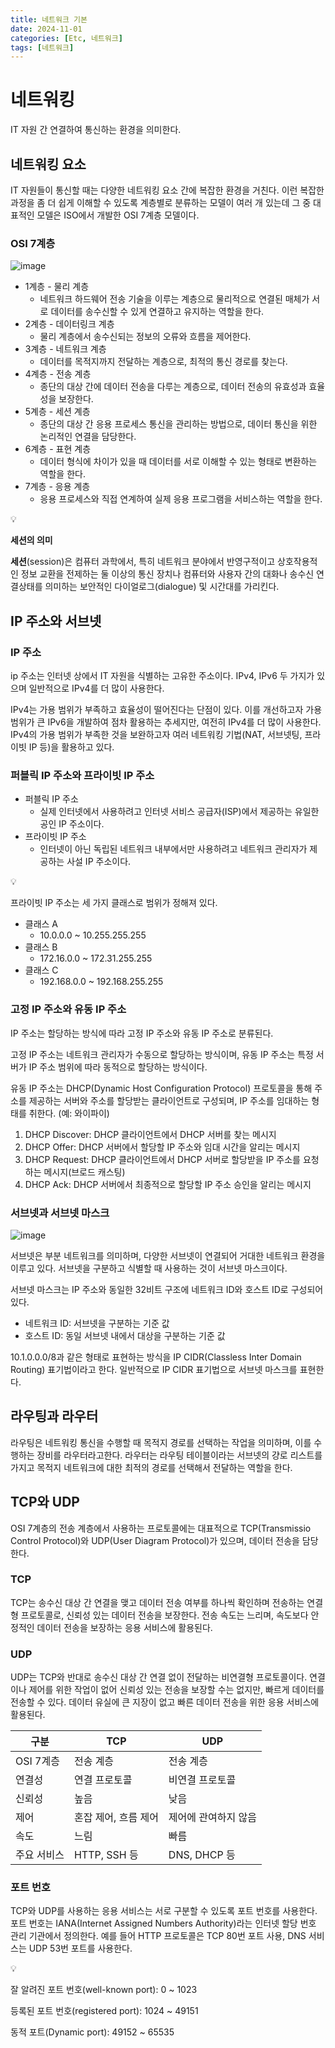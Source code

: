 ```yaml
---
title: 네트워크 기본
date: 2024-11-01
categories: [Etc, 네트워크]
tags: [네트워크]
---
```

# 네트워킹

IT 자원 간 연결하여 통신하는 환경을 의미한다.

## 네트워킹 요소

IT 자원들이 통신할 때는 다양한 네트워킹 요소 간에 복잡한 환경을 거친다. 이런 복잡한 과정을 좀 더 쉽게 이해할 수 있도록 계층별로 분류하는 모델이 여러 개 있는데 그 중 대표적인 모델은 ISO에서 개발한 OSI 7계층 모델이다.

### OSI 7계층

![image](https://github.com/user-attachments/assets/5f928f7e-4e17-4ffd-ac6c-eed511acdcf4)


- 1계층 - 물리 계층
    - 네트워크 하드웨어 전송 기술을 이루는 계층으로 물리적으로 연결된 매체가 서로 데이터를 송수신할 수 있게 연결하고 유지하는 역할을 한다.
- 2계층 - 데이터링크 계층
    - 물리 계층에서 송수신되는 정보의 오류와 흐름을 제어한다.
- 3계층 - 네트워크 계층
    - 데이터를 목적지까지 전달하는 계층으로, 최적의 통신 경로를 찾는다.
- 4계층 - 전송 계층
    - 종단의 대상 간에 데이터 전송을 다루는 계층으로, 데이터 전송의 유효성과 효율성을 보장한다.
- 5계층 - 세션 계층
    - 종단의 대상 간 응용 프로세스 통신을 관리하는 방법으로, 데이터 통신을 위한 논리적인 연결을 담당한다.
- 6계층 - 표현 계층
    - 데이터 형식에 차이가 있을 때 데이터를 서로 이해할 수 있는 형태로 변환하는 역할을 한다.
- 7계층 - 응용 계층
    - 응용 프로세스와 직접 연계하여 실제 응용 프로그램을 서비스하는 역할을 한다.

<aside>
💡

**세션의 의미**

**세션**(session)은 컴퓨터 과학에서, 특히 네트워크 분야에서 반영구적이고 상호작용적인 정보 교환을 전제하는 둘 이상의 통신 장치나 컴퓨터와 사용자 간의 대화나 송수신 연결상태를 의미하는 보안적인 다이얼로그(dialogue) 및 시간대를 가리킨다.

</aside>

## IP 주소와 서브넷

### IP 주소

ip 주소는 인터넷 상에서 IT 자원을 식별하는 고유한 주소이다. IPv4, IPv6 두 가지가 있으며 일반적으로 IPv4를 더 많이 사용한다.

IPv4는 가용 범위가 부족하고 효율성이 떨어진다는 단점이 있다. 이를 개선하고자 가용 범위가 큰 IPv6을 개발하여 점차 활용하는 추세지만, 여전히 IPv4를 더 많이 사용한다. IPv4의 가용 범위가 부족한 것을 보완하고자 여러 네트워킹 기법(NAT, 서브넷팅, 프라이빗 IP 등)을 활용하고 있다.

### 퍼블릭 IP 주소와 프라이빗 IP 주소

- 퍼블릭 IP 주소
    - 실제 인터넷에서 사용하려고 인터넷 서비스 공급자(ISP)에서 제공하는 유일한 공인 IP 주소이다.
- 프라이빗 IP 주소
    - 인터넷이 아닌 독립된 네트워크 내부에서만 사용하려고 네트워크 관리자가 제공하는 사설 IP 주소이다.

<aside>
💡

프라이빗 IP 주소는 세 가지 클래스로 범위가 정해져 있다.

- 클래스 A
    - 10.0.0.0 ~ 10.255.255.255
- 클래스 B
    - 172.16.0.0 ~ 172.31.255.255
- 클래스 C
    - 192.168.0.0 ~ 192.168.255.255
</aside>

### 고정 IP 주소와 유동 IP 주소

IP 주소는 할당하는 방식에 따라 고정 IP 주소와 유동 IP 주소로 분류된다. 

고정 IP 주소는 네트워크 관리자가 수동으로 할당하는 방식이며, 유동 IP 주소는 특정 서버가 IP 주소 범위에 따라 동적으로 할당하는 방식이다.

유동 IP 주소는 DHCP(Dynamic Host Configuration Protocol) 프로토콜을 통해 주소를 제공하는 서버와 주소를 할당받는 클라이언트로 구성되며, IP 주소를 임대하는 형태를 취한다. (예: 와이파이)

1. DHCP Discover: DHCP 클라이언트에서 DHCP 서버를 찾는 메시지
2. DHCP Offer: DHCP 서버에서 할당할 IP 주소와 임대 시간을 알리는 메시지
3. DHCP Request: DHCP 클라이언트에서 DHCP 서버로 할당받을 IP 주소를 요청하는 메시지(브로드 캐스팅)
4. DHCP Ack: DHCP 서버에서 최종적으로 할당할 IP 주소 승인을 알리는 메시지

### 서브넷과 서브넷 마스크

![image](https://github.com/user-attachments/assets/265afa24-0b6e-4759-acef-cebe5c840128)

서브넷은 부분 네트워크를 의미하며, 다양한 서브넷이 연결되어 거대한 네트워크 환경을 이루고 있다. 서브넷을 구분하고 식별할 때 사용하는 것이 서브넷 마스크이다. 

서브넷 마스크는 IP 주소와 동일한 32비트 구조에 네트워크 ID와 호스트 ID로 구성되어 있다.

- 네트워크 ID: 서브넷을 구분하는 기준 값
- 호스트 ID: 동일 서브넷 내에서 대상을 구분하는 기준 값

10.1.0.0.0/8과 같은 형태로 표현하는 방식을 IP CIDR(Classless Inter Domain Routing) 표기법이라고 한다. 일반적으로 IP CIDR 표기법으로 서브넷 마스크를 표현한다. 

## 라우팅과 라우터

라우팅은 네트워킹 통신을 수행할 때 목적지 경로를 선택하는 작업을 의미하며, 이를 수행하는 장비를 라우터라고한다. 라우터는 라우팅 테이블이라는 서브넷의 걍로 리스트를 가지고 목적지 네트워크에 대한 최적의 경로를 선택해서 전달하는 역할을 한다. 

## TCP와 UDP

OSI 7계층의 전송 계층에서 사용하는 프로토콜에는 대표적으로 TCP(Transmissio Control Protocol)와 UDP(User Diagram Protocol)가 있으며, 데이터 전송을 담당한다.

### TCP

TCP는 송수신 대상 간 연결을 맺고 데이터 전송 여부를 하나씩 확인하며 전송하는 연결형 프로토콜로, 신뢰성 있는 데이터 전송을 보장한다. 전송 속도는 느리며, 속도보다 안정적인 데이터 전송을 보장하는 응용 서비스에 활용된다. 

### UDP

UDP는 TCP와 반대로 송수신 대상 간 연결 없이 전달하는 비연결형 프로토콜이다. 연결이나 제어를 위한 작업이 없어 신뢰성 있는 전송을 보장할 수는 없지만, 빠르게 데이터를 전송할 수 있다. 데이터 유실에 큰 지장이 없고 빠른 데이터 전송을 위한 응용 서비스에 활용된다.

| 구분 | TCP | UDP |
| --- | --- | --- |
| OSI 7계층 | 전송 계층 | 전송 계층 |
| 연결성 | 연결 프로토콜 | 비연결 프로토콜 |
| 신뢰성 | 높음 | 낮음 |
| 제어 | 혼잡 제어, 흐름 제어 | 제어에 관여하지 않음 |
| 속도 | 느림 | 빠름 |
| 주요 서비스 | HTTP, SSH 등 | DNS, DHCP 등 |

### 포트 번호

TCP와 UDP를 사용하는 응용 서비스는 서로 구분할 수 있도록 포트 번호를 사용한다. 포트 번호는 IANA(Internet Assigned Numbers Authority)라는 인터넷 할당 번호 관리 기관에서 정의한다. 예를 들어 HTTP 프로토콜은 TCP 80번 포트 사용, DNS 서비스는 UDP 53번 포트를 사용한다.

<aside>
💡

잘 알려진 포트 번호(well-known port): 0 ~ 1023

등록된 포트 번호(registered port): 1024 ~ 49151

동적 포트(Dynamic port): 49152 ~ 65535

</aside>
